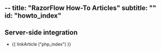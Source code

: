 --
title: "RazorFlow How-To Articles"
subtitle: ""
id: "howto_index"
--


## Server-side integration

* {{ linkArticle ("php_index") }}